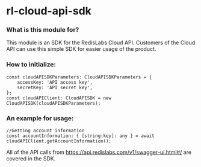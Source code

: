 # rl-cloud-api-sdk
### What is this module for? ###
This module is an SDK for the RedisLabs Cloud API.
Customers of the Cloud API can use this simple SDK for easier usage of the product.

### How to initialize: ###
```
const cloudAPISDKParameters: CloudAPISDKParameters = {
    accessKey: 'API access key',
    secretKey: 'API secret key',
};
const cloudAPIClient: CloudAPISDK = new CloudAPISDK(cloudAPISDKParameters);
```

### An example for usage: ###
```
//Getting account information
const accountInformation: { [string:key]: any } = await cloudAPIClient.getAccountInformation();
```

All of the API calls from https://api.redislabs.com/v1/swagger-ui.html#/ are covered in the SDK.